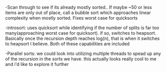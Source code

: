 -Scan through to see if its already mostly sorted.. If maybe ~50 or less items are only out of
  place, call a bubble sort which approaches linear complexity when mostly sorted. Fixes worst 
  case for quicksorts
  
-introsort: uses quicksort while identifying if the number of splits is far too many(approaching
  worst case for quicksort). if so, switches to heapsort. Basically once the recursion depth reaches
  log(n), that is when it switches to heapsort I believe. Both of these capabilities are included
  
-Parallel sorts: we could look into utilizing multiple threads to spead up any of the recursion
  in the sorts we have. this actually looks really cool to me and i'd like to explore it further
  

